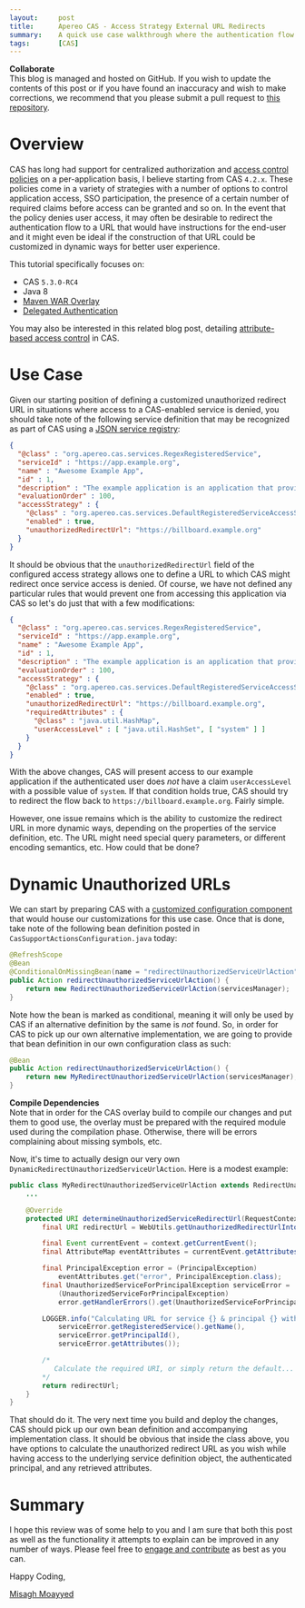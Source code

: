 ```yaml
---
layout:     post
title:      Apereo CAS - Access Strategy External URL Redirects
summary:    A quick use case walkthrough where the authentication flow in CAS is to be redirected to a customized external URL if service access is denied.
tags:       [CAS]
---
```


<div class="alert alert-success">
<strong>Collaborate</strong><br/>This blog is managed and hosted on GitHub. If you wish to update the contents of this post or if you have found an inaccuracy and wish to make corrections, we recommend that you please submit a pull request to <a href="https://github.com/apereo/apereo.github.io">this repository</a>.
</div>

# Overview

CAS has long had support for centralized authorization and [access control policies](https://apereo.github.io/cas/development/installation/Configuring-Service-Access-Strategy.html) on a per-application basis, I believe starting from CAS `4.2.x`. These policies come in a variety of strategies with a number of options to control application access, SSO participation, the presence of a certain number of required claims before access can be granted and so on. In the event that the policy denies user access, it may often be desirable to redirect the authentication flow to a URL that would have instructions for the end-user and it might even be ideal if the construction of that URL could be customized in dynamic ways for better user experience.

This tutorial specifically focuses on:

- CAS `5.3.0-RC4`
- Java 8
- [Maven WAR Overlay](https://github.com/apereo/cas-overlay-template)
- [Delegated Authentication](https://apereo.github.io/cas/development/integration/Delegate-Authentication.html)

You may also be interested in this related blog post, detailing [attribute-based access control](https://apereo.github.io/2018/02/20/cas-service-rbac-attributeresolution/) in CAS.

# Use Case

Given our starting position of defining a customized unauthorized redirect URL in situations where access to a CAS-enabled service is denied, you should take note of the following service definition that may be recognized as part of CAS using a [JSON service registry](https://apereo.github.io/cas/development/installation/JSON-Service-Management.html):

```json
{
  "@class" : "org.apereo.cas.services.RegexRegisteredService",
  "serviceId" : "https://app.example.org",
  "name" : "Awesome Example App",
  "id" : 1,
  "description" : "The example application is an application that provides examples",
  "evaluationOrder" : 100,
  "accessStrategy" : {
    "@class" : "org.apereo.cas.services.DefaultRegisteredServiceAccessStrategy",
    "enabled" : true,
    "unauthorizedRedirectUrl": "https://billboard.example.org"
  }
}
```

It should be obvious that the `unauthorizedRedirectUrl` field of the configured access strategy allows one to define a URL to which CAS might redirect once service access is denied. Of course, we have not defined any particular rules that would prevent one from accessing this application via CAS so let's do just that with a few modifications:

```json
{
  "@class" : "org.apereo.cas.services.RegexRegisteredService",
  "serviceId" : "https://app.example.org",
  "name" : "Awesome Example App",
  "id" : 1,
  "description" : "The example application is an application that provides examples",
  "evaluationOrder" : 100,
  "accessStrategy" : {
    "@class" : "org.apereo.cas.services.DefaultRegisteredServiceAccessStrategy",
    "enabled" : true,
    "unauthorizedRedirectUrl": "https://billboard.example.org",
    "requiredAttributes" : {
      "@class" : "java.util.HashMap",
      "userAccessLevel" : [ "java.util.HashSet", [ "system" ] ]
    }
  }
}
```

With the above changes, CAS will present access to our example application if the authenticated user does *not* have a claim `userAccessLevel` with a possible value of `system`. If that condition holds true, CAS should try to redirect the flow back to `https://billboard.example.org`. Fairly simple.

However, one issue remains which is the ability to customize the redirect URL in more dynamic ways, depending on the properties of the service definition, etc. The URL might need special query parameters, or different encoding semantics, etc. How could that be done?

# Dynamic Unauthorized URLs

We can start by preparing CAS with a [customized configuration component](https://apereo.github.io/cas/development/installation/Configuration-Management-Extensions.html) that would house our customizations for this use case. Once that is done, take note of the following bean definition posted in `CasSupportActionsConfiguration.java` today:


```java
@RefreshScope
@Bean
@ConditionalOnMissingBean(name = "redirectUnauthorizedServiceUrlAction")
public Action redirectUnauthorizedServiceUrlAction() {
    return new RedirectUnauthorizedServiceUrlAction(servicesManager);
}
```

Note how the bean is marked as conditional, meaning it will only be used by CAS if an alternative definition by the same is *not* found. So, in order for CAS to pick up our own alternative implementation, we are going to provide that bean definition in our own configuration class as such:

```java
@Bean
public Action redirectUnauthorizedServiceUrlAction() {
    return new MyRedirectUnauthorizedServiceUrlAction(servicesManager);
}
```

<div class="alert alert-info">
<strong>Compile Dependencies</strong><br/>Note that in order for the CAS overlay build to compile our changes and put them to good use, the overlay must be prepared with the required module used during the compilation phase. Otherwise, there will be errors complaining about missing symbols, etc.</div>

Now, it's time to actually design our very own `DynamicRedirectUnauthorizedServiceUrlAction`. Here is a modest example:

```java
public class MyRedirectUnauthorizedServiceUrlAction extends RedirectUnauthorizedServiceUrlAction {
    ...

    @Override
    protected URI determineUnauthorizedServiceRedirectUrl(RequestContext context) {
        final URI redirectUrl = WebUtils.getUnauthorizedRedirectUrlIntoFlowScope(context);

        final Event currentEvent = context.getCurrentEvent();
        final AttributeMap eventAttributes = currentEvent.getAttributes();

        final PrincipalException error = (PrincipalException)
            eventAttributes.get("error", PrincipalException.class);
        final UnauthorizedServiceForPrincipalException serviceError =
            (UnauthorizedServiceForPrincipalException)
            error.getHandlerErrors().get(UnauthorizedServiceForPrincipalException.class.getSimpleName());

        LOGGER.info("Calculating URL for service {} & principal {} with attributes {}",
            serviceError.getRegisteredService().getName(),
            serviceError.getPrincipalId(),
            serviceError.getAttributes());

        /*
           Calculate the required URI, or simply return the default...
        */
        return redirectUrl;
    }
}
```

That should do it. The very next time you build and deploy the changes, CAS should pick up our own bean definition and accompanying implementation class. It should be obvious that inside the class above, you have options to calculate the unauthorized redirect URL as you wish while having access to the underlying service definition object, the authenticated principal, and any retrieved attributes.

# Summary

I hope this review was of some help to you and I am sure that both this post as well as the functionality it attempts to explain can be improved in any number of ways. Please feel free to [engage and contribute](https://apereo.github.io/cas/developer/Contributor-Guidelines.html) as best as you can.

Happy Coding,

[Misagh Moayyed](https://twitter.com/misagh84)
